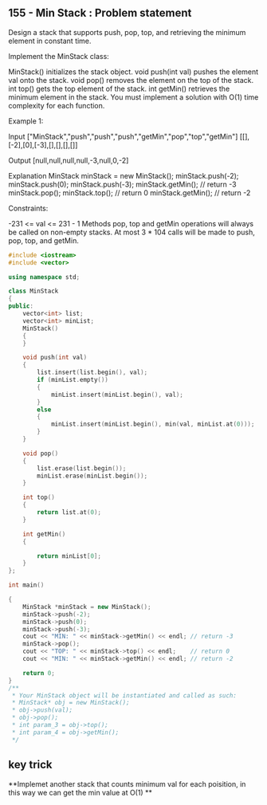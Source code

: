 ## 155 - Min Stack : Problem statement

Design a stack that supports push, pop, top, and retrieving the minimum element in constant time.

Implement the MinStack class:

MinStack() initializes the stack object.
void push(int val) pushes the element val onto the stack.
void pop() removes the element on the top of the stack.
int top() gets the top element of the stack.
int getMin() retrieves the minimum element in the stack.
You must implement a solution with O(1) time complexity for each function.

 

Example 1:

Input
["MinStack","push","push","push","getMin","pop","top","getMin"]
[[],[-2],[0],[-3],[],[],[],[]]

Output
[null,null,null,null,-3,null,0,-2]

Explanation
MinStack minStack = new MinStack();
minStack.push(-2);
minStack.push(0);
minStack.push(-3);
minStack.getMin(); // return -3
minStack.pop();
minStack.top();    // return 0
minStack.getMin(); // return -2
 

Constraints:

-231 <= val <= 231 - 1
Methods pop, top and getMin operations will always be called on non-empty stacks.
At most 3 * 104 calls will be made to push, pop, top, and getMin.


```cpp
#include <iostream>
#include <vector>

using namespace std;

class MinStack
{
public:
    vector<int> list;
    vector<int> minList;
    MinStack()
    {
    }

    void push(int val)
    {
        list.insert(list.begin(), val);
        if (minList.empty())
        {
            minList.insert(minList.begin(), val);
        }
        else
        {
            minList.insert(minList.begin(), min(val, minList.at(0)));
        }
    }

    void pop()
    {
        list.erase(list.begin());
        minList.erase(minList.begin());
    }

    int top()
    {
        return list.at(0);
    }

    int getMin()
    {

        return minList[0];
    }
};

int main()

{
    MinStack *minStack = new MinStack();
    minStack->push(-2);
    minStack->push(0);
    minStack->push(-3);
    cout << "MIN: " << minStack->getMin() << endl; // return -3
    minStack->pop();
    cout << "TOP: " << minStack->top() << endl;    // return 0
    cout << "MIN: " << minStack->getMin() << endl; // return -2

    return 0;
}
/**
 * Your MinStack object will be instantiated and called as such:
 * MinStack* obj = new MinStack();
 * obj->push(val);
 * obj->pop();
 * int param_3 = obj->top();
 * int param_4 = obj->getMin();
 */

```

## key trick
**Implemet another stack that counts minimum val for each poisition, in this way we can get the min value at O(1) **
